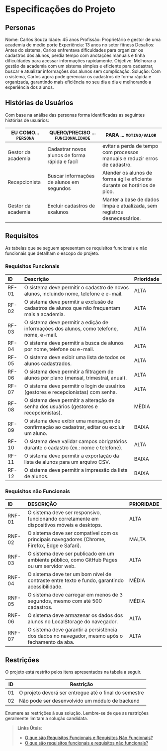# Especificações do Projeto



## Personas

Nome: Carlos Souza
Idade: 45 anos
Profissão: Proprietário e gestor de uma academia de médio porte
Experiência: 13 anos no setor fitness
Desafios: Antes do sistema, Carlos enfrentava dificuldades para organizar os
cadastros dos alunos, perdia tempo com anotações manuais e tinha dificuldades
para acessar informações rapidamente.
Objetivo: Melhorar a gestão da academia com um sistema simples e eficiente para
cadastrar, buscar e atualizar informações dos alunos sem complicação.
Solução: Com o sistema, Carlos agora pode gerenciar os cadastros de forma rápida
e organizada, garantindo mais eficiência no seu dia a dia e melhorando a
experiência dos alunos.

## Histórias de Usuários

Com base na análise das personas forma identificadas as seguintes histórias de usuários:

EU COMO... `PERSONA`| QUERO/PRECISO ... `FUNCIONALIDADE` |PARA ... `MOTIVO/VALOR`                 |
|--------------------|------------------------------------|----------------------------------------|
|Gestor da academia | Cadastrar novos alunos de forma rápida e facíl          | evitar a perda de tempo com processos manuais e reduzir erros de cadastro.            |
|Recepcionista      | Buscar informações de alunos em segundos                | Atender os alunos de forma ágil e eficiente durante os horários de pico.|
|Gestor da academia     | Excluir cadastros de exalunos              | Manter a base de dados limpa e atualizada, sem registros desnecessários. |


## Requisitos

As tabelas que se seguem apresentam os requisitos funcionais e não funcionais que detalham o escopo do projeto.

### Requisitos Funcionais

ID | Descrição | Prioridade |
| :---- | :---- | :---- |
| RF-01 | O sistema deve permitir o cadastro de novos alunos, incluindo nome, telefone e e-mail. | ALTA |
| RF-02 | O sistema deve permitir a exclusão de cadastros de alunos que não frequentam mais a academia. | ALTA |
| RF-03 | O sistema deve permitir a edição de informações dos alunos, como telefone, nome, e-mail. | ALTA |
| RF-04 | O sistema deve permitir a busca de alunos por nome, telefone ou e-mail. | ALTA |
| RF-05 | O sistema deve exibir uma lista de todos os alunos cadastrados. | ALTA |
| RF-06 | O sistema deve permitir a filtragem de alunos por plano (mensal, trimestral, anual). | ALTA |
| RF-07 | O sistema deve permitir o login de usuários (gestores e recepcionistas) com senha. | ALTA |
| RF-08 | O sistema deve permitir a alteração de senha dos usuários (gestores e recepcionistas). | MÈDIA |
| RF-09 | O sistema deve exibir uma mensagem de confirmação ao cadastrar, editar ou excluir um aluno. | BAIXA |
| RF-10 | O sistema deve validar campos obrigatórios durante o cadastro (ex.: nome e telefone). | ALTA |
| RF-11 | O sistema deve permitir a exportação da lista de alunos para um arquivo CSV. | BAIXA |
| RF-12 | O sistema deve permitir a impressão da lista de alunos. | BAIXA |


### Requisitos não Funcionais

| ID | DESCRIÇÃO | PRIORIDADE |
| :---- | :---- | :---- |
| RNF-01 | O sistema deve ser responsivo, funcionando corretamente em dispositivos móveis e desktops. | ALTA |
| RNF-02 | O sistema deve ser compatível com os principais navegadores (Chrome, Firefox, Edge e Safari). | MALTA |
| RNF-03 | O sistema deve ser publicado em um ambiente público, como GitHub Pages ou um servidor web. | ALTA |
| RNF-04 | O sistema deve ter um bom nível de contraste entre texto e fundo, garantindo acessibilidade.  | MÉDIA |
| RNF-05 | O sistema deve carregar em menos de 3 segundos, mesmo com até 500 cadastros. | MÉDIA |
| RNF-06 | O sistema deve armazenar os dados dos alunos no LocalStorage do navegador.| ALTA |
| RNF-07 | O sistema deve garantir a persistência dos dados no navegador, mesmo após o fechamento da aba. | ALTA |


## Restrições

O projeto está restrito pelos itens apresentados na tabela a seguir.

|ID| Restrição                                             |
|--|-------------------------------------------------------|
|01| O projeto deverá ser entregue até o final do semestre |
|02| Não pode ser desenvolvido um módulo de backend        |


Enumere as restrições à sua solução. Lembre-se de que as restrições geralmente limitam a solução candidata.

> **Links Úteis**:
> - [O que são Requisitos Funcionais e Requisitos Não Funcionais?](https://codificar.com.br/requisitos-funcionais-nao-funcionais/)
> - [O que são requisitos funcionais e requisitos não funcionais?](https://analisederequisitos.com.br/requisitos-funcionais-e-requisitos-nao-funcionais-o-que-sao/)
